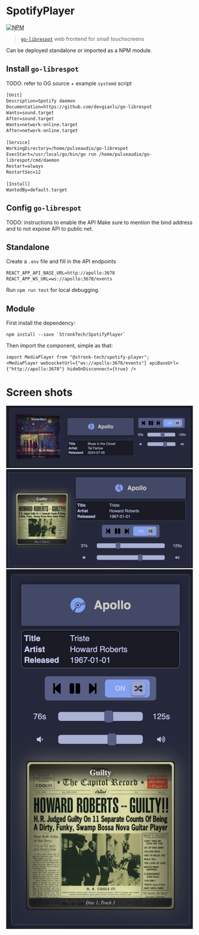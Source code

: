 # SpotifyPlayer
[![NPM](https://img.shields.io/npm/v/@stronk-tech/spotify-player.svg)](https://www.npmjs.com/package/@stronk-tech/spotify-player)

> [`go-librespot`](https://github.com/devgianlu/go-librespot) web frontend for small touchscreens

Can be deployed standalone or imported as a NPM module.

## Install `go-librespot`
TODO: refer to OG source + example `systemd` script
```
[Unit]
Description=Spotify daemon
Documentation=https://github.com/devgianlu/go-librespot
Wants=sound.target
After=sound.target
Wants=network-online.target
After=network-online.target

[Service]
WorkingDirectory=/home/pulseaudio/go-librespot
ExecStart=/usr/local/go/bin/go run /home/pulseaudio/go-librespot/cmd/daemon
Restart=always
RestartSec=12

[Install]
WantedBy=default.target
```

## Config `go-librespot`
TODO: instructions to enable the API
Make sure to mention the bind address and to not expose API to public net.

## Standalone

Create a `.env` file and fill in the API endpoints
```
REACT_APP_API_BASE_URL=http://apollo:3678
REACT_APP_WS_URL=ws://apollo:3678/events
```

Run `npm run test` for local debugging.

## Module

First install the dependency:
```
npm install --save `StronkTech/SpotifyPlayer`
```

Then import the component, simple as that:
```
import MediaPlayer from "@stronk-tech/spotify-player";
<MediaPlayer websocketUrl={"ws://apollo:3678/events"} apiBaseUrl={"http://apollo:3678"} hideOnDisconnect={true} />
```

# Screen shots
![Wide](screenshot_wide.png)
![Mid](screenshot_mid.png)
![Portrait](screenshot_portrait.png)
